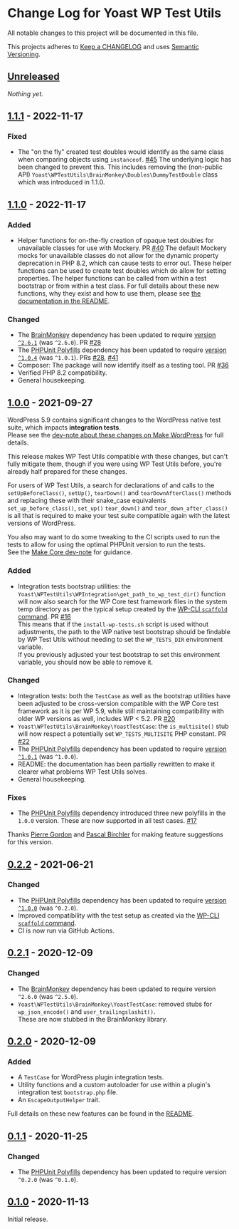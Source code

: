 # Change Log for Yoast WP Test Utils

All notable changes to this project will be documented in this file.

This projects adheres to [Keep a CHANGELOG](http://keepachangelog.com/) and uses [Semantic Versioning](http://semver.org/).


## [Unreleased]

_Nothing yet._

## [1.1.1] - 2022-11-17

### Fixed
* The "on the fly" created test doubles would identify as the same class when comparing objects using `instanceof`. [#45]
    The underlying logic has been changed to prevent this.
    This includes removing the (non-public API) `Yoast\WPTestUtils\BrainMonkey\Doubles\DummyTestDouble` class which was introduced in 1.1.0.

[#45]: https://github.com/Yoast/wp-test-utils/pull/45


## [1.1.0] - 2022-11-17

### Added
* Helper functions for on-the-fly creation of opaque test doubles for unavailable classes for use with Mockery. PR [#40]
    The default Mockery mocks for unavailable classes do not allow for the dynamic property deprecation in PHP 8.2, which can cause tests to error out.
    These helper functions can be used to create test doubles which do allow for setting properties.
    The helper functions can be called from within a test bootstrap or from within a test class.
    For full details about these new functions, why they exist and how to use them, please see [the documentation in the README](https://github.com/Yoast/wp-test-utils#helpers-to-create-test-doubles-for-unavailable-classes).

### Changed
* The [BrainMonkey] dependency has been updated to require [version `^2.6.1`](https://github.com/Brain-WP/BrainMonkey/releases/tag/2.6.1) (was `^2.6.0`). PR  [#28]
* The [PHPUnit Polyfills] dependency has been updated to require [version `^1.0.4`](https://github.com/Yoast/PHPUnit-Polyfills/releases/tag/1.0.4) (was `^1.0.1`). PRs [#28], [#41]
* Composer: The package will now identify itself as a testing tool. PR [#36]
* Verified PHP 8.2 compatibility.
* General housekeeping.

[#28]: https://github.com/Yoast/wp-test-utils/pull/28
[#36]: https://github.com/Yoast/wp-test-utils/pull/36
[#40]: https://github.com/Yoast/wp-test-utils/pull/40
[#41]: https://github.com/Yoast/wp-test-utils/pull/41


## [1.0.0] - 2021-09-27

WordPress 5.9 contains significant changes to the WordPress native test suite, which impacts **integration tests**.<br/>
Please see the [dev-note about these changes on Make WordPress](https://make.wordpress.org/core/2021/09/27/changes-to-the-wordpress-core-php-test-suite/) for full details.

This release makes WP Test Utils compatible with these changes, but can't fully mitigate them, though if you were using WP Test Utils before, you're already half prepared for these changes.

For users of WP Test Utils, a search for declarations of and calls to the `setUpBeforeClass()`, `setUp()`, `tearDown()` and `tearDownAfterClass()` methods and replacing these with their snake_case equivalents `set_up_before_class()`, `set_up()` `tear_down()` and `tear_down_after_class()` is all that is required to make your test suite compatible again with the latest versions of WordPress.

You also may want to do some tweaking to the CI scripts used to run the tests to allow for using the optimal PHPUnit version to run the tests.<br/>
See the [Make Core dev-note](https://make.wordpress.org/core/2021/09/27/changes-to-the-wordpress-core-php-test-suite/#integration-tests-ci-changes) for guidance.

### Added
* Integration tests bootstrap utilities: the `Yoast\WPTestUtils\WPIntegration\get_path_to_wp_test_dir()` function will now also search for the WP Core test framework files in the system temp directory as per the typical setup created by the [WP-CLI `scaffold` command]. PR [#16]<br/>
    This means that if the `install-wp-tests.sh` script is used without adjustments, the path to the WP native test bootstrap should be findable by WP Test Utils without needing to set the `WP_TESTS_DIR` environment variable.<br/>
    If you previously adjusted your test bootstrap to set this environment variable, you should now be able to remove it.

### Changed
* Integration tests: both the `TestCase` as well as the bootstrap utilities have been adjusted to be cross-version compatible with the WP Core test framework as it is per WP 5.9, while still maintaining compatibility with older WP versions as well, includes WP < 5.2. PR [#20]
* `Yoast\WPTestUtils\BrainMonkey\YoastTestCase`: the `is_multisite()` stub will now respect a potentially set `WP_TESTS_MULTISITE` PHP constant. PR [#22]
* The [PHPUnit Polyfills] dependency has been updated to require [version `^1.0.1`](https://github.com/Yoast/PHPUnit-Polyfills/releases/tag/1.0.1) (was `^1.0.0`).
* README: the documentation has been partially rewritten to make it clearer what problems WP Test Utils solves.
* General housekeeping.

### Fixes
* The [PHPUnit Polyfills] dependency introduced three new polyfills in the `1.0.0` version. These are now supported in all test cases. [#17]


Thanks [Pierre Gordon] and [Pascal Birchler] for making feature suggestions for this version.

[#16]: https://github.com/Yoast/wp-test-utils/pull/16
[#17]: https://github.com/Yoast/wp-test-utils/pull/17
[#20]: https://github.com/Yoast/wp-test-utils/pull/20
[#22]: https://github.com/Yoast/wp-test-utils/pull/22

[Pierre Gordon]: https://github.com/pierlon
[Pascal Birchler]: https://github.com/swissspidy


## [0.2.2] - 2021-06-21

### Changed
* The [PHPUnit Polyfills] dependency has been updated to require [version `^1.0.0`](https://github.com/Yoast/PHPUnit-Polyfills/releases/tag/1.0.0) (was `^0.2.0`).
* Improved compatibility with the test setup as created via the [WP-CLI `scaffold` command].
* CI is now run via GitHub Actions.


## [0.2.1] - 2020-12-09

### Changed
* The [BrainMonkey] dependency has been updated to require version `^2.6.0` (was `^2.5.0`).
* `Yoast\WPTestUtils\BrainMonkey\YoastTestCase`: removed stubs for `wp_json_encode()` and `user_trailingslashit()`.<br/>
    These are now stubbed in the BrainMonkey library.


## [0.2.0] - 2020-12-09

### Added
* A `TestCase` for WordPress plugin integration tests.
* Utility functions and a custom autoloader for use within a plugin's integration test `bootstrap.php` file.
* An `EscapeOutputHelper` trait.

Full details on these new features can be found in the [README].


## [0.1.1] - 2020-11-25

### Changed
* The [PHPUnit Polyfills] dependency has been updated to require version `^0.2.0` (was `^0.1.0`).


## [0.1.0] - 2020-11-13

Initial release.


[Unreleased]: https://github.com/Yoast/wp-test-utils/compare/main...HEAD
[1.1.1]: https://github.com/Yoast/wp-test-utils/compare/1.1.0...1.1.1
[1.1.0]: https://github.com/Yoast/wp-test-utils/compare/1.0.0...1.1.0
[1.0.0]: https://github.com/Yoast/wp-test-utils/compare/0.2.2...1.0.0
[0.2.2]: https://github.com/Yoast/wp-test-utils/compare/0.2.1...0.2.2
[0.2.1]: https://github.com/Yoast/wp-test-utils/compare/0.2.0...0.2.1
[0.2.0]: https://github.com/Yoast/wp-test-utils/compare/0.1.1...0.2.0
[0.1.1]: https://github.com/Yoast/wp-test-utils/compare/0.1.0...0.1.1
[0.1.0]: https://github.com/Yoast/wp-test-utils/compare/35bd47e4d59568ee0bf0997b49111c6fd0da7a8e...0.1.0

[BrainMonkey]:       https://github.com/Brain-WP/BrainMonkey/releases
[PHPUnit Polyfills]: https://github.com/Yoast/PHPUnit-Polyfills/releases
[README]:            https://github.com/Yoast/wp-test-utils/blob/develop/README.md
[WP-CLI `scaffold` command]: https://github.com/wp-cli/scaffold-command/
